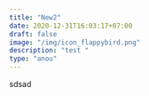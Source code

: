 ```yaml
---
title: "New2"
date: 2020-12-31T16:03:17+07:00
draft: false
image: "/img/icon_flappybird.png"
description: "test "
type: "anou"
---
```


sdsad
